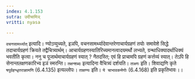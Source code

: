 ```yaml
---
index: 4.1.153
sutra: उदीचामिञ्
vritti: nyasa

---
```

`वचनसामर्थ्यात्` इत्यादि। ण्योऽप्युच्यते, इञपि, वचनसामर्थ्यादेवान्तरेणाचार्यग्रहणं तयोः समावेशे सिद्धे तदाचार्यग्रहणं क्रियते तद्वैचित्र्यार्थम्। आचार्यग्रहणस्यातिरिच्यमानत्वादयमर्थो लभ्यते, ग्रन्थाधिक्यादर्थाधिक्यं भवतीति कृत्वा। ननु च पूजार्थमाचार्यग्रहणं स्यात् ? नैतदस्ति; एवं हि प्राचामपि ग्रहणं कर्त्तव्यं स्यात्। तेऽपि हि सेनान्तलक्षणकारिभ्य इञं स्मरन्ति। `तक्षन्शब्दः` इत्यादिना वैचित्र्यं दर्शयति। `ताक्ष्णः` इति। शिवाद्यणि कृते `षपूर्वहन्धृतराज्ञामणि` (6.4.135) इत्यल्लोपः। `ताक्षण्यः` इति। `ये चाभावकर्मणोः` (6.4.168) इति प्रकृतिभावः।।